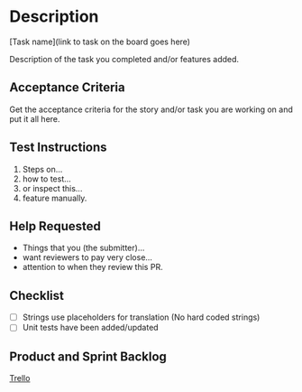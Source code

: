# Description

[Task name](link to task on the board goes here)

Description of the task you completed and/or features added.

## Acceptance Criteria

Get the acceptance criteria for the story and/or task you are working on and put it all here.

## Test Instructions

1. Steps on...
1. how to test...
1. or inspect this...
1. feature manually.

## Help Requested

- Things that you (the submitter)...
- want reviewers to pay very close...
- attention to when they review this PR.

## Checklist

- [ ] Strings use placeholders for translation (No hard coded strings)
- [ ] Unit tests have been added/updated

## Product and Sprint Backlog

[Trello](https://trello.com/b/ZqWtJSyh/alpha-site-board)
